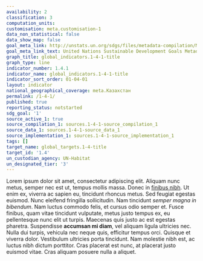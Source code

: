 ```yaml
---
availability: 2
classification: 3
computation_units:
customisation: meta.customisation-1
data_non_statistical: false
data_show_map: false
goal_meta_link: http://unstats.un.org/sdgs/files/metadata-compilation/Metadata-Goal-1.pdf
goal_meta_link_text: United Nations Sustainable Development Goals Metadata (pdf 894kB)
graph_title: global_indicators.1-4-1-title
graph_type: line
indicator_number: 1.4.1
indicator_name: global_indicators.1-4-1-title
indicator_sort_order: 01-04-01
layout: indicator
national_geographical_coverage: meta.Казахстан
permalink: /1-4-1/
published: true
reporting_status: notstarted
sdg_goal: '1'
source_active_1: true
source_compilation_1: sources.1-4-1-source_compilation_1
source_data_1: sources.1-4-1-source_data_1
source_implementation_1: sources.1-4-1-source_implementation_1
tags: []
target_name: global_targets.1-4-title
target_id: '1.4'
un_custodian_agency: UN-Habitat
un_designated_tier: '3'
---
```

Lorem ipsum dolor sit amet, consectetur adipiscing elit. Aliquam nunc metus, semper nec est ut, tempus mollis massa. Donec in [finibus nibh](https://example.com). Ut enim ex, viverra ac sapien eu, tincidunt rhoncus metus. Sed feugiat egestas euismod. Nunc eleifend fringilla sollicitudin. Nam tincidunt *semper magna in bibendum*. Nam luctus commodo felis, et cursus odio semper et. Fusce finibus, quam vitae tincidunt vulputate, metus justo tempus ex, eu pellentesque nunc elit ut turpis. Maecenas quis justo ac est egestas pharetra. Suspendisse **accumsan mi diam**, vel aliquam ligula ultricies nec. Nulla dui turpis, vehicula nec neque quis, efficitur tempus orci. Quisque et viverra dolor. Vestibulum ultricies porta tincidunt. Nam molestie nibh est, ac luctus nibh dictum porttitor. Cras placerat est nunc, at placerat justo euismod vitae. Cras aliquam posuere nulla a aliquet.